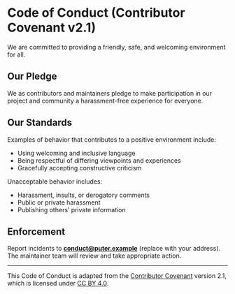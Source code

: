 # Code of Conduct (Contributor Covenant v2.1)

We are committed to providing a friendly, safe, and welcoming environment for all.

## Our Pledge
We as contributors and maintainers pledge to make participation in our project and community
a harassment-free experience for everyone.

## Our Standards
Examples of behavior that contributes to a positive environment include:
- Using welcoming and inclusive language
- Being respectful of differing viewpoints and experiences
- Gracefully accepting constructive criticism

Unacceptable behavior includes:
- Harassment, insults, or derogatory comments
- Public or private harassment
- Publishing others’ private information

## Enforcement
Report incidents to **conduct@puter.example** (replace with your address). The maintainer team will
review and take appropriate action.

---
This Code of Conduct is adapted from the [Contributor Covenant](https://www.contributor-covenant.org/)
version 2.1, which is licensed under [CC BY 4.0](https://creativecommons.org/licenses/by/4.0/).
